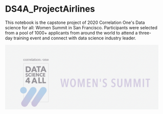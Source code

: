 # DS4A_ProjectAirlines
This notebook is the capstone project of 2020 Correlation One's Data science for all: Women Summit in San Francisco. Participants were selected from a pool of 1000+ applicants from around the world to attend a three-day training event and connect with data science industry leader. 

![DS4A](https://github.com/Katherine511/DS4A_ProjectAirlines/blob/master/DS4A_logo.png)

